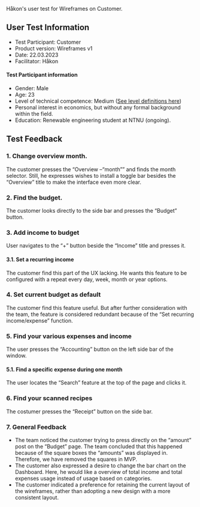 Håkon's user test for Wireframes on Customer.

## User Test Information

- Test Participant: Customer
- Product version: Wireframes v1
- Date: 22.03.2023
- Facilitator: Håkon

#### Test Participant information
- Gender: Male
- Age: 23
- Level of technical competence: Medium ([See level definitions here](https://gitlab.stud.idi.ntnu.no/team_01-idatt1002/project-assignment-idatt1002-y2023_spring-t01/-/wikis/Level-of-Technical-Competence-Definitions))
- Personal interest in economics, but without any formal background within the field.
- Education: Renewable engineering student at NTNU (ongoing).


## Test Feedback

### 1. Change overview month.
The customer presses the “Overview –“month”” and finds the month selector. Still, he expresses
wishes to install a toggle bar besides the “Overview” title to make the interface even more clear.

### 2. Find the budget.
The customer looks directly to the side bar and presses the “Budget” button.

### 3. Add income to budget
User navigates to the “+” button beside the “Income” title and presses it.

#### 3.1. Set a recurring income
The customer find this part of the UX lacking. He wants this feature to be configured with a
repeat every day, week, month or year options.

### 4. Set current budget as default
The customer find this feature useful. But after further consideration with the team, the feature is
considered redundant because of the “Set recurring income/expense” function.

### 5. Find your various expenses and income
The user presses the “Accounting” button on the left side bar of the window.
#### 5.1. Find a specific expense during one month
The user locates the “Search” feature at the top of the page and clicks it.

### 6. Find your scanned recipes
The costumer presses the “Receipt” button on the side bar.

### 7. General Feedback
- The team noticed the customer trying to press directly on the “amount” post on the
“Budget” page. The team concluded that this happened because of the square boxes the
“amounts” was displayed in. Therefore, we have removed the squares in MVP.
- The customer also expressed a desire to change the bar chart on the Dashboard. Here, he
would like a overview of total income and total expenses usage instead of usage based on
categories.
- The customer indicated a preference for retaining the current layout of the wireframes, rather than adopting a new design with a more consistent layout.